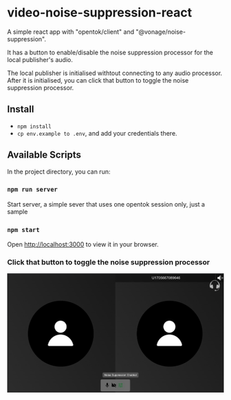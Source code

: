 # video-noise-suppression-react

A simple react app with "opentok/client" and "@vonage/noise-suppression".

It has a button to enable/disable the noise suppression processor for the local publisher's audio.

The local publisher is initialised withtout connecting to any audio processor.
After it is initialised, you can click that button to toggle the noise suppression processor.


## Install

- `npm install`
- `cp env.example to .env`, and add your credentials there.

## Available Scripts

In the project directory, you can run:

### `npm run server`
Start server, a simple sever that uses one opentok session only, just a sample

### `npm start`

Open [http://localhost:3000](http://localhost:3000) to view it in your browser.


### Click that button to toggle the noise suppression processor
![Example Screenshot](./screenshot.png)

